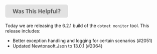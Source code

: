 
[<img src=/images/WasThisHelpful.png width="200"/>](https://www.research.net/r/DGDQWXH?src=releaseNotes)

Today we are releasing the 6.2.1 build of the `dotnet monitor` tool. This release includes:

- Better exception handling and logging for certain scenarios (#2051)
- Updated Newtonsoft.Json to 13.0.1 (#2064)
